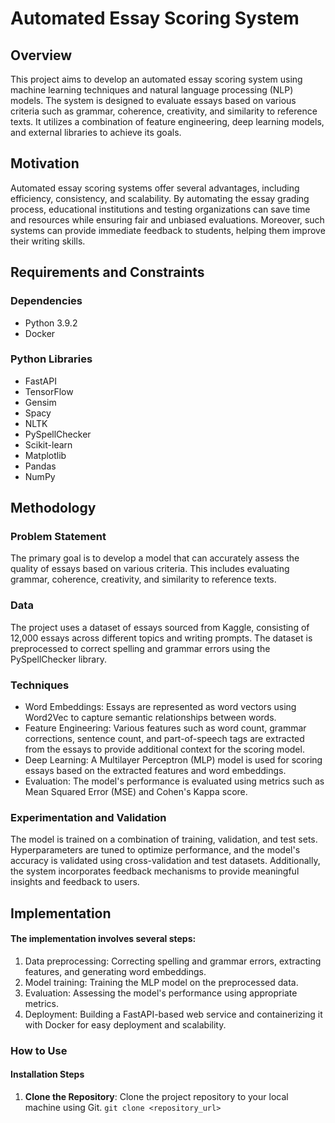 # Automated Essay Scoring System

## Overview
This project aims to develop an automated essay scoring system using machine learning techniques and natural language processing (NLP) models. The system is designed to evaluate essays based on various criteria such as grammar, coherence, creativity, and similarity to reference texts. It utilizes a combination of feature engineering, deep learning models, and external libraries to achieve its goals.

## Motivation
Automated essay scoring systems offer several advantages, including efficiency, consistency, and scalability. By automating the essay grading process, educational institutions and testing organizations can save time and resources while ensuring fair and unbiased evaluations. Moreover, such systems can provide immediate feedback to students, helping them improve their writing skills.

## Requirements and Constraints
### Dependencies
- Python 3.9.2
- Docker
### Python Libraries
- FastAPI
- TensorFlow
- Gensim
- Spacy
- NLTK
- PySpellChecker
- Scikit-learn
- Matplotlib
- Pandas
- NumPy

## Methodology

### Problem Statement
The primary goal is to develop a model that can accurately assess the quality of essays based on various criteria. This includes evaluating grammar, coherence, creativity, and similarity to reference texts.
### Data
The project uses a dataset of essays sourced from Kaggle, consisting of 12,000 essays across different topics and writing prompts. The dataset is preprocessed to correct spelling and grammar errors using the PySpellChecker library.
### Techniques
+ Word Embeddings: Essays are represented as word vectors using Word2Vec to capture semantic relationships between words.
+ Feature Engineering: Various features such as word count, grammar corrections, sentence count, and part-of-speech tags are extracted from the essays to provide additional context for the scoring model.
+ Deep Learning: A Multilayer Perceptron (MLP) model is used for scoring essays based on the extracted features and word embeddings.
+ Evaluation: The model's performance is evaluated using metrics such as Mean Squared Error (MSE) and Cohen's Kappa score.
### Experimentation and Validation
The model is trained on a combination of training, validation, and test sets. Hyperparameters are tuned to optimize performance, and the model's accuracy is validated using cross-validation and test datasets. Additionally, the system incorporates feedback mechanisms to provide meaningful insights and feedback to users.

## Implementation
#### The implementation involves several steps:
1. Data preprocessing: Correcting spelling and grammar errors, extracting features, and generating word embeddings.
2. Model training: Training the MLP model on the preprocessed data.
3. Evaluation: Assessing the model's performance using appropriate metrics.
4. Deployment: Building a FastAPI-based web service and containerizing it with Docker for easy deployment and scalability.

### How to Use
#### Installation Steps
1. **Clone the Repository**: Clone the project repository to your local machine using Git.
   ``` git clone <repository_url> ```

